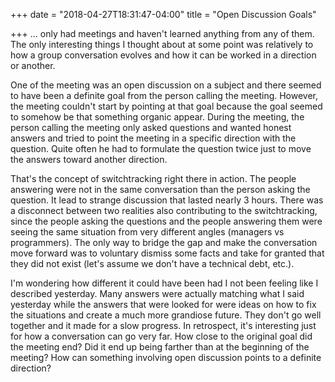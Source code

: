 +++
date = "2018-04-27T18:31:47-04:00"
title = "Open Discussion Goals"

+++
... only had meetings and haven't learned anything from any of them. The only interesting things I thought about at some point was relatively to how a group conversation evolves and how it can be worked in a direction or another.

One of the meeting was an open discussion on a subject and there seemed to have been a definite goal from the person calling the meeting. However, the meeting couldn't start by pointing at that goal because the goal seemed to somehow be that something organic appear. During the meeting, the person calling the meeting only asked questions and wanted honest answers and tried to point the meeting in a specific direction with the question. Quite often he had to formulate the question twice just to move the answers toward another direction.

That's the concept of switchtracking right there in action. The people answering were not in the same conversation than the person asking the question. It lead to strange discussion that lasted nearly 3 hours. There was a disconnect between two realities also contributing to the switchtracking, since the people asking the questions and the people answering them were seeing the same situation from very different angles (managers vs programmers). The only way to bridge the gap and make the conversation move forward was to voluntary dismiss some facts and take for granted that they did not exist (let's assume we don't have a technical debt, etc.).

I'm wondering how different it could have been had I not been feeling like I described yesterday. Many answers were actually matching what I said yesterday while the answers that were looked for were ideas on how to fix the situations and create a much more grandiose future. They don't go well together and it made for a slow progress. In retrospect, it's interesting just for how a conversation can go very far. How close to the original goal did the meeting end? Did it end up being farther than at the beginning of the meeting? How can something involving open discussion points to a definite direction?